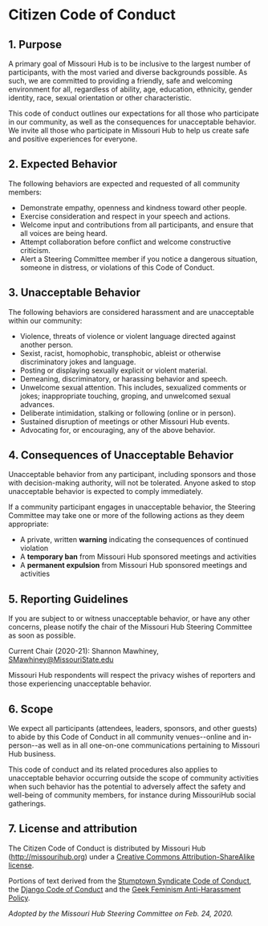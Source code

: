 # Citizen Code of Conduct

## 1. Purpose

A primary goal of Missouri Hub is to be inclusive to the largest number of participants, with the most varied and diverse backgrounds possible. As such, we are committed to providing a friendly, safe and welcoming environment for all, regardless of ability, age, education, ethnicity, gender identity, race, sexual orientation or other characteristic.

This code of conduct outlines our expectations for all those who participate in our community, as well as the consequences for unacceptable behavior. We invite all those who participate in Missouri Hub to help us create safe and positive experiences for everyone.

## 2. Expected Behavior

The following behaviors are expected and requested of all community members:

  * Demonstrate empathy, openness and kindness toward other people.
  * Exercise consideration and respect in your speech and actions.
  * Welcome input and contributions from all participants, and ensure that all voices are being heard.
  * Attempt collaboration before conflict and welcome constructive criticism.
  * Alert a Steering Committee member if you notice a dangerous situation, someone in distress, or violations of this Code of Conduct.

## 3. Unacceptable Behavior

The following behaviors are considered harassment and are unacceptable within our community:

  * Violence, threats of violence or violent language directed against another person.
  * Sexist, racist, homophobic, transphobic, ableist or otherwise discriminatory jokes and language.
  * Posting or displaying sexually explicit or violent material.
  * Demeaning, discriminatory, or harassing behavior and speech.
  * Unwelcome sexual attention. This includes, sexualized comments or jokes; inappropriate touching, groping, and unwelcomed sexual advances.
  * Deliberate intimidation, stalking or following (online or in person).
  * Sustained disruption of meetings or other Missouri Hub events.
  * Advocating for, or encouraging, any of the above behavior.


## 4. Consequences of Unacceptable Behavior

Unacceptable behavior from any participant, including sponsors and those with decision-making authority, will not be tolerated. Anyone asked to stop unacceptable behavior is expected to comply immediately.

If a community participant engages in unacceptable behavior, the Steering Committee may take one or more of the following actions as they deem appropriate:

  * A private, written __warning__ indicating the consequences of continued violation
  * A __temporary ban__ from Missouri Hub sponsored meetings and activities
  * A __permanent expulsion__ from Missouri Hub sponsored meetings and activities

## 5. Reporting Guidelines

If you are subject to or witness unacceptable behavior, or have any other concerns, please notify the chair of the Missouri Hub Steering Committee as soon as possible. 

Current Chair (2020-21): Shannon Mawhiney, [SMawhiney@MissouriState.edu](mailto:SMawhiney@MissouriState.edu)

Missouri Hub respondents will respect the privacy wishes of reporters and those experiencing unacceptable behavior.

## 6. Scope

We expect all participants (attendees, leaders, sponsors, and other guests) to abide by this Code of Conduct in all community venues--online and in-person--as well as in all one-on-one communications pertaining to Missouri Hub business.

This code of conduct and its related procedures also applies to unacceptable behavior occurring outside the scope of community activities when such behavior has the potential to adversely affect the safety and well-being of community members, for instance during MissouriHub social gatherings.

## 7. License and attribution

The Citizen Code of Conduct is distributed by Missouri Hub (http://missourihub.org) under a [Creative Commons Attribution-ShareAlike license](http://creativecommons.org/licenses/by-sa/3.0/). 

Portions of text derived from the [Stumptown Syndicate Code of Conduct](http://stumptownsyndicate.org/), the [Django Code of Conduct](https://www.djangoproject.com/conduct/) and the [Geek Feminism Anti-Harassment Policy](http://geekfeminism.wikia.com/wiki/Conference_anti-harassment/Policy).

*Adopted by the Missouri Hub Steering Committee on Feb. 24, 2020.*
